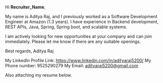 Hi __Recruiter_Name__,

My name is Aditya Raj, and I previously worked as a Software Development Engineer at Amazon (1.3 years). I have experience in Backend development, REST APIs, Java, Spring, Spring boot, and scalable systems.

I am actively looking for new opportunities at your company and can join immediately. Please let me know if there are any suitable openings.

Best regards,
Aditya Raj

My LinkedIn Profile Link: https://www.linkedin.com/in/adityaraj5200/
My Phone number: 9525290279
My Email: adityaraj5200@gmail.com

Also attaching my resume below.